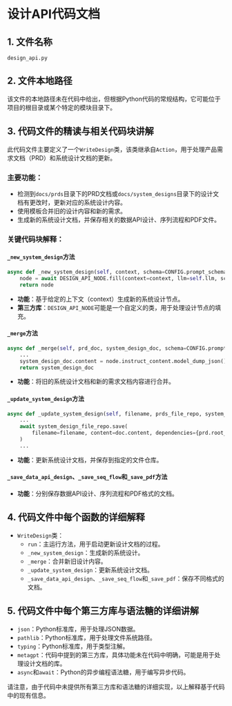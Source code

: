 
# 设计API代码文档

## 1. 文件名称
`design_api.py`

## 2. 文件本地路径
该文件的本地路径未在代码中给出，但根据Python代码的常规结构，它可能位于项目的根目录或某个特定的模块目录下。

## 3. 代码文件的精读与相关代码块讲解

此代码文件主要定义了一个`WriteDesign`类，该类继承自`Action`，用于处理产品需求文档（PRD）和系统设计文档的更新。

### 主要功能：
- 检测到`docs/prds`目录下的PRD文档或`docs/system_designs`目录下的设计文档有更改时，更新对应的系统设计内容。
- 使用模板合并旧的设计内容和新的需求。
- 生成新的系统设计文档，并保存相关的数据API设计、序列流程和PDF文件。

### 关键代码块解释：

#### `_new_system_design`方法
```python
async def _new_system_design(self, context, schema=CONFIG.prompt_schema):
    node = await DESIGN_API_NODE.fill(context=context, llm=self.llm, schema=schema)
    return node
```
- **功能**：基于给定的上下文（context）生成新的系统设计节点。
- **第三方库**：`DESIGN_API_NODE`可能是一个自定义的类，用于处理设计节点的填充。

#### `_merge`方法
```python
async def _merge(self, prd_doc, system_design_doc, schema=CONFIG.prompt_schema):
    ...
    system_design_doc.content = node.instruct_content.model_dump_json()
    return system_design_doc
```
- **功能**：将旧的系统设计文档和新的需求文档内容进行合并。

#### `_update_system_design`方法
```python
async def _update_system_design(self, filename, prds_file_repo, system_design_file_repo) -> Document:
    ...
    await system_design_file_repo.save(
        filename=filename, content=doc.content, dependencies={prd.root_relative_path}
    )
    ...
```
- **功能**：更新系统设计文档，并保存到指定的文件仓库。

#### `_save_data_api_design`、`_save_seq_flow`和`_save_pdf`方法
- **功能**：分别保存数据API设计、序列流程和PDF格式的文档。

## 4. 代码文件中每个函数的详细解释

- `WriteDesign`类：
  - `run`：主运行方法，用于启动更新设计文档的过程。
  - `_new_system_design`：生成新的系统设计。
  - `_merge`：合并新旧设计内容。
  - `_update_system_design`：更新系统设计文档。
  - `_save_data_api_design`、`_save_seq_flow`和`_save_pdf`：保存不同格式的文档。

## 5. 代码文件中每个第三方库与语法糖的详细讲解

- `json`：Python标准库，用于处理JSON数据。
- `pathlib`：Python标准库，用于处理文件系统路径。
- `typing`：Python标准库，用于类型注解。
- `metagpt`：代码中提到的第三方库，具体功能未在代码中明确，可能是用于处理设计文档的库。
- `async`和`await`：Python的异步编程语法糖，用于编写异步代码。

请注意，由于代码中未提供所有第三方库和语法糖的详细实现，以上解释基于代码中的现有信息。
```
